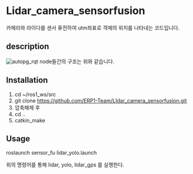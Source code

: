 # Lidar_camera_sensorfusion
카메라와 라이다를 센서 퓨전하여 utm좌표로 객체의 위치를 나타내는 코드입니다.
## description

![autopg_rqt](https://github.com/ERP1-Team/LIdar_camera_sensorfusion/assets/140485388/8f3a9114-54d2-4612-8c58-449ec05884c3)
node들간의 구조는 위와 같습니다. 
      
## Installation
1. cd ~/ros1_ws/src
2. git clone https://github.com/ERP1-Team/LIdar_camera_sensorfusion.git
3. 압축해제 후
4. cd ..
5. catkin_make

## Usage
roslaunch sensor_fu lidar_yolo.launch 

위의 명령어를 통해 lidar, yolo, lidar_gps 를 실행한다. 
